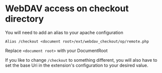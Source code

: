 WebDAV access on checkout directory
====================================

You will need to add an alias to your apache configuration

    Alias /checkout <document root>/ext/webdav_checkout/op/remote.php

Replace `<document root>` with your DocumentRoot

If you like to change `/checkout` to something different, you will also
have to set the base Uri in the extension's configuration to your
desired value.
